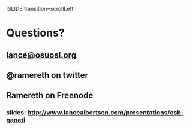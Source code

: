 !SLIDE transition=scrollLeft

# Questions? #
## lance@osuosl.org ##
## @ramereth on twitter ##
## Ramereth on Freenode ##

### slides: http://www.lancealbertson.com/presentations/osb-ganeti ###
